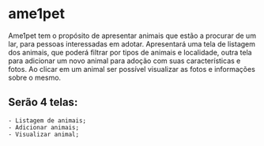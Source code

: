 # ame1pet

Ame1pet tem o propósito de apresentar animais que estão a procurar de um lar, para pessoas interessadas em adotar. Apresentará uma tela de listagem dos animais, que poderá filtrar por tipos de animais e localidade, outra tela para adicionar um novo animal para adoção com suas características e fotos. Ao clicar em um animal ser possível visualizar as fotos e informações sobre o mesmo.

## Serão 4 telas:
    - Listagem de animais;
    - Adicionar animais;
    - Visualizar animal;